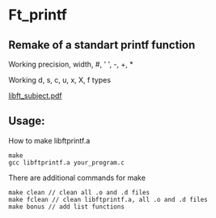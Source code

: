 # Ft_printf

## Remake of a standart printf function
Working precision, width, #, ' ', -, +, *

Working d, s, c, u, x, X, f types

[libft_subject.pdf](https://github.com/GalinaMonitor/libft/files/6797738/libft_subject.pdf)

## Usage:
How to make libftprintf.a

	make
	gcc libftprintf.a your_program.c
There are additional commands for make

	make clean // clean all .o and .d files
	make fclean // clean libftprintf.a, all .o and .d files
	make bonus // add list functions
